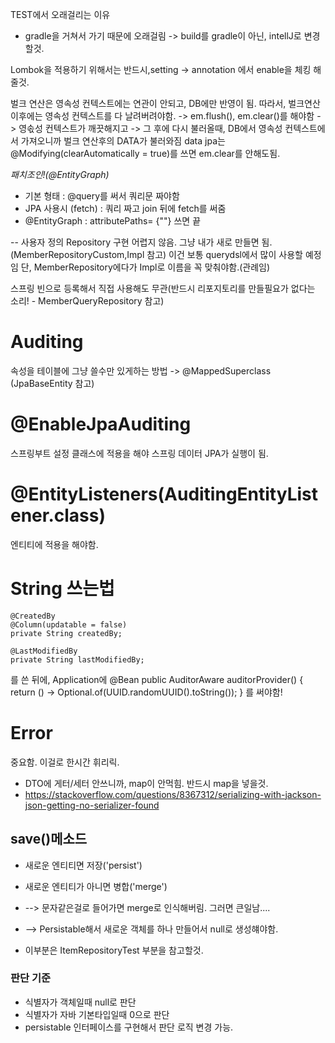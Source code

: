 TEST에서 오래걸리는 이유
- gradle을 거쳐서 가기 때문에 오래걸림
->  build를 gradle이 아닌, intellJ로 변경할것.

Lombok을 적용하기 위해서는  반드시,setting -> annotation 에서 enable을 체킹 해줄것.

벌크 연산은 영속성 컨텍스트에는 연관이 안되고, DB에만 반영이 됨.
따라서, 벌크연산 이후에는 영속성 컨텍스트를 다 날려버려야함.
-> em.flush(), em.clear()를 해야함 -> 영솏성 컨텍스트가 깨끗해지고 -> 그 후에 다시 불러올때, DB에서 영속성 컨텍스트에서 가져오니까 벌크 연산후의 DATA가 불러와짐
data jpa는 @Modifying(clearAutomatically = true)를 쓰면 em.clear를 안해도됨.


*패치조인!(@EntityGraph)*
- 기본 형태 : @query를 써서 쿼리문 짜야함
- JPA 사용시 (fetch) : 쿼리 짜고 join 뒤에 fetch를 써줌
- @EntityGraph : attributePaths= {""} 쓰면 끝


-- 사용자 정의 Repository 구현
어렵지 않음. 그냥 내가 새로 만들면 됨.(MemberRepositoryCustom,Impl 참고)
이건 보통 querydsl에서 많이 사용할 예정임
단, MemberRepository에다가 Impl로 이름을 꼭 맞춰야함.(관례임)

스프링 빈으로 등록해서 직접 사용해도 무관(반드시 리포지토리를 만들필요가 없다는 소리! - MemberQueryRepository 참고)


# Auditing
속성을 테이블에 그냥 쓸수만 있게하는 방법 -> @MappedSuperclass
(JpaBaseEntity 참고)

# @EnableJpaAuditing
스프링부트 설정 클래스에 적용을 해야  스프링 데이터 JPA가 실행이 됨.

# @EntityListeners(AuditingEntityListener.class)
엔티티에 적용을 해야함.

# String 쓰는법
    @CreatedBy
    @Column(updatable = false)
    private String createdBy;

    @LastModifiedBy
    private String lastModifiedBy;
를 쓴 뒤에, Application에
    @Bean
    public AuditorAware<String> auditorProvider() {
    return () -> Optional.of(UUID.randomUUID().toString());
    }
를 써야함!

# Error 
중요함. 이걸로 한시간 휘리릭.
- DTO에 게터/세터 안쓰니까, map이 안먹힘. 반드시 map을 넣을것.
- https://stackoverflow.com/questions/8367312/serializing-with-jackson-json-getting-no-serializer-found


## save()메소드
- 새로운 엔티티면 저장('persist')
- 새로운 엔티티가 아니면 병합('merge')

- --> 문자같은걸로 들어가면 merge로 인식해버림. 그러면 큰일남....
- --> Persistable해서 새로운 객체를 하나 만들어서 null로 생성햬야함.
- 이부분은 ItemRepositoryTest 부분을 참고할것.

### 판단 기준
- 식별자가 객체일때 null로 판단
- 식별자가 자바 기본타입일때 0으로 판단
- persistable  인터페이스를 구현해서 판단 로직 변경 가능.